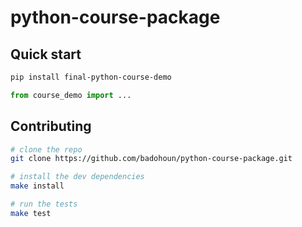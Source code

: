 # python-course-package

## Quick start

```bash
pip install final-python-course-demo
```

```python
from course_demo import ...
```

## Contributing

```bash
# clone the repo
git clone https://github.com/badohoun/python-course-package.git

# install the dev dependencies
make install

# run the tests
make test
```
